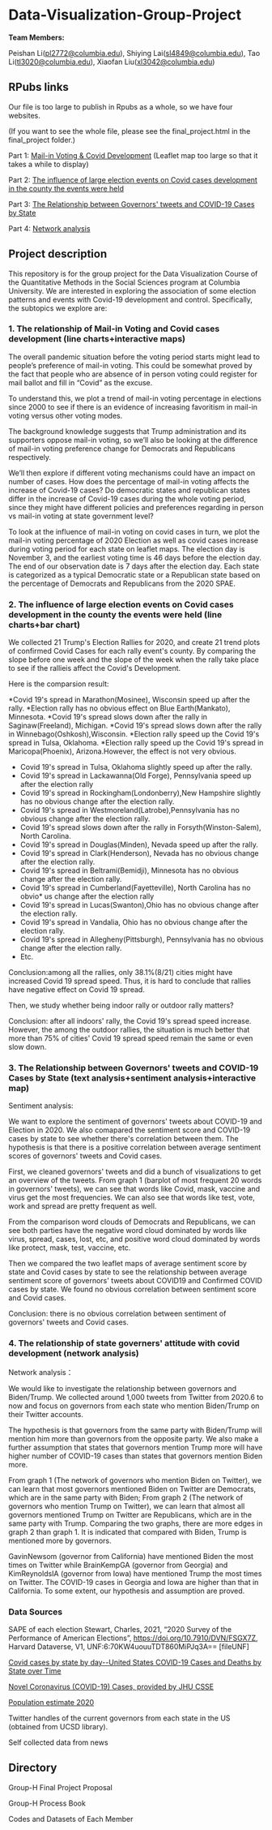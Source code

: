 # Data-Visualization-Group-Project

**Team Members:** 

Peishan Li(pl2772@columbia.edu), Shiying Lai(sl4849@columbia.edu), Tao Li(tl3020@columbia.edu), Xiaofan Liu(xl3042@columbia.edu)

## RPubs links

Our file is too large to publish in Rpubs as a whole, so we have four websites.

(If you want to see the whole file, please see the final_project.html in the final_project folder.)

Part 1: [Mail-in Voting & Covid Development](http://rpubs.com/LPS/peishanligrouphdv) (Leaflet map too large so that it takes a while to display)

Part 2: [The influence of large election events on Covid cases development in the county the events were held](https://rpubs.com/shiyinglai/758739)

Part 3: [The Relationship between Governors' tweets and COVID-19 Cases by State](https://rpubs.com/shiyinglai/section3)

Part 4: [Network analysis](https://rpubs.com/Lilian-Liu/Part4)

## Project description

This repository is for the group project for the Data Visualization Course of the Quantitative Methods in the Social Sciences program at Columbia University. We are interested in exploring the association of some election patterns and events with Covid-19 development and control. Specifically, the subtopics we explore are:

### 1. The relationship of Mail-in Voting and Covid cases development (line charts+interactive maps)

The overall pandemic situation before the voting period starts might lead to people’s preference of mail-in voting. This could be somewhat proved by the fact that people who are absence of in person voting could register for mail ballot and fill in “Covid” as the excuse.

To understand this, we plot a trend of mail-in voting percentage in elections since 2000 to see if there is an evidence of increasing favoritism in mail-in voting versus other voting modes.

The background knowledge suggests that Trump administration and its supporters oppose mail-in voting, so we’ll also be looking at the difference of mail-in voting preference change for Democrats and Republicans respectively.

We’ll then explore if different voting mechanisms could have an impact on number of cases. How does the percentage of mail-in voting affects the increase of Covid-19 cases? Do democratic states and republican states differ in the increase of Covid-19 cases during the whole voting period, since they might have different policies and preferences regarding in person vs mail-in voting at state government level?

To look at the influence of mail-in voting on covid cases in turn, we plot the mail-in voting percentage of 2020 Election as well as covid cases increase during voting period for each state on leaflet maps. The election day is November 3, and the earliest voting time is 46 days before the election day. The end of our observation date is 7 days after the election day. Each state is categorized as a typical Democratic state or a Republican state based on the percentage of Democrats and Republicans from the 2020 SPAE.
 
### 2. The influence of large election events on Covid cases development in the county the events were held (line charts+bar chart)

We collected 21 Trump's Election Rallies for 2020, and create 21 trend plots of confirmed Covid Cases for each rally event's county. By comparing the slope before one week and the slope of the week when the rally take place to see if the rallieis affect the Covid's Development. 

Here is the comparsion result:

*Covid 19's spread in Marathon(Mosinee), Wisconsin speed up after the rally.
*Election rally has no obvious effect on Blue Earth(Mankato), Minnesota.
*Covid 19's spread slows down after the rally in Saginaw(Freeland), Michigan.
*Covid 19's spread slows down after the rally in Winnebago(Oshkosh),Wisconsin.
*Election rally speed up the Covid 19's spread in Tulsa, Oklahoma. 
*Election rally speed up the Covid 19's spread in Maricopa(Phoenix), Arizona.However, the effect is not very obvious.
* Covid 19's spread in Tulsa, Oklahoma slightly speed up after the rally. 
* Covid 19's spread in Lackawanna(Old Forge), Pennsylvania speed up after the election rally
* Covid 19's spread in Rockingham(Londonberry),New Hampshire slightly has no obvious change after the election rally.
* Covid 19's spread in Westmoreland(Latrobe),Pennsylvania  has no obvious change after the election rally.
* Covid 19's spread slows down after the rally in Forsyth(Winston-Salem), North Carolina.
* Covid 19's spread in Douglas(Minden), Nevada speed up after the rally. 
* Covid 19's spread in Clark(Henderson), Nevada has no obvious change after the election rally.
* Covid 19's spread in Beltrami(Bemidji), Minnesota has no obvious change after the election rally.
* Covid 19's spread in Cumberland(Fayetteville), North Carolina has no obvio* us change after the election rally
* Covid 19's spread in Lucas(Swanton),Ohio has no obvious change after the election rally.
* Covid 19's spread in Vandalia, Ohio has no obvious change after the election rally.
* Covid 19's spread in Allegheny(Pittsburgh), Pennsylvania has no obvious change after the election rally.
* Etc.

Conclusion:among all the rallies, only 38.1%(8/21) cities might have increased Covid 19 spread speed. Thus, it is hard to conclude that rallies have negative effect on Covid 19 spread.

Then, we study whether being indoor rally or outdoor rally matters?

Conclusion: after all indoors' rally, the Covid 19's spread speed increase. However, the among the outdoor rallies, the situation is much better that more than 75% of cities' Covid 19 spread speed remain the same or even slow down. 

### 3. The Relationship between Governors' tweets and COVID-19 Cases by State (text analysis+sentiment analysis+interactive map)

Sentiment analysis:

We want to explore the sentiment of governors' tweets about COVID-19 and Election in 2020. We also comapared the sentiment score and COVID-19 cases by state to see whether there's correlation between them. The hypothesis is that there is a positive correlation between average sentiment scores of governors' tweets and Covid cases.

First, we cleaned governors' tweets and did a bunch of visualizations to get an overview of the tweets. From graph 1 (barplot of most frequent 20 words in governors' tweets), we can see that words like Covid, mask, vaccine and virus get the most frequencies. We can also see that words like test, vote, work and spread are pretty frequent as well. 

From the comparison word clouds of Democrats and Republicans, we can see both parties have the negative word cloud dominated by words like virus, spread, cases, lost, etc, and positive word cloud dominated by words like protect, mask, test, vaccine, etc.

Then we compared the two leaflet maps of average sentiment score by state and Covid cases by state to see the relationship between average sentiment score of governors' tweets about COVID19 and Confirmed COVID cases by state. We found no obvious correlation between sentiment score and Covid cases.

Conclusion: there is no obvious correlation between sentiment of governors' tweets and Covid cases.

### 4. The relationship of state governers' attitude with covid development (network analysis)

Network analysis：

We would like to investigate the relationship between governors and Biden/Trump. We collected around 1,000 tweets from Twitter from 2020.6 to now and focus on governors from each state who mention Biden/Trump on their Twitter accounts. 

The hypothesis is that governors from the same party with Biden/Trump will mention him more than governors from the opposite party. We also make a further assumption that states that governors mention Trump more will have higher number of COVID-19 cases than states that governors mention Biden more.

From graph 1 (The network of governors who mention Biden on Twitter), we can learn that most governors mentioned Biden on Twitter are Democrats, which are in the same party with Biden; From graph 2 (The network of governors who mention Trump on Twitter), we can learn that almost all governors mentioned Trump on Twitter are Republicans, which are in the same party with Trump. Comparing the two graphs, there are more edges in graph 2 than graph 1. It is indicated that compared with Biden, Trump is mentioned more by governors.

GavinNewsom (governor from California) have mentioned Biden the most times on Twitter while BrainKempGA (governor from Georgia) and KimReynoldsIA (governor from Iowa) have mentioned Trump the most times on Twitter. The COVID-19 cases in Georgia and Iowa are higher than that in California. To some extent, our hypothesis and assumption are proved.

### Data Sources

SAPE of each election Stewart, Charles, 2021, “2020 Survey of the Performance of American Elections”, https://doi.org/10.7910/DVN/FSGX7Z, Harvard Dataverse, V1, UNF:6:70KW4uouuTDT860MiPJq3A== [fileUNF]

[Covid cases by state by day--United States COVID-19 Cases and Deaths by State over Time](https://data.cdc.gov/Case-Surveillance/United-States-COVID-19-Cases-and-Deaths-by-State-o/9mfq-cb36)

[Novel Coronavirus (COVID-19) Cases, provided by JHU CSSE](https://github.com/CSSEGISandData/COVID-19)

[Population estimate 2020](https://www.census.gov/programs-surveys/popest/technical-documentation/research/evaluation-estimates.html)

Twitter handles of the current governors from each state in the US (obtained from UCSD library).

Self collected data from news

## Directory

Group-H Final Project Proposal

Group-H Process Book

Codes and Datasets of Each Member

